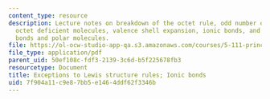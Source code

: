 ```yaml
---
content_type: resource
description: Lecture notes on breakdown of the octet rule, odd number of valence electrons,
  octet deficient molecules, valence shell expansion, ionic bonds, and polar covalent
  bonds and polar molecules.
file: https://ol-ocw-studio-app-qa.s3.amazonaws.com/courses/5-111-principles-of-chemical-science-fall-2008/7f904a11c9e87bb5e1464ddf62f3346b_lecnotes12.pdf
file_type: application/pdf
parent_uid: 50ef108c-fdf3-2139-3c6d-b5f225678fb3
resourcetype: Document
title: Exceptions to Lewis structure rules; Ionic bonds
uid: 7f904a11-c9e8-7bb5-e146-4ddf62f3346b
---
```

